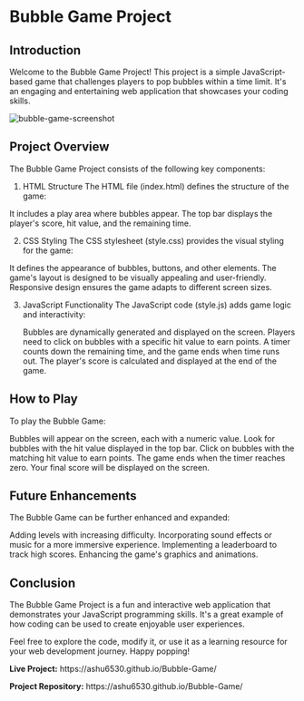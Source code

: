 <h1>Bubble Game Project</h1>
<h2>Introduction</h2>
<p>Welcome to the Bubble Game Project! This project is a simple JavaScript-based game that challenges players to pop bubbles within a time limit. It's an engaging and entertaining web application that showcases your coding skills.</p>

![bubble-game-screenshot](https://github.com/ashu6530/Bubble-Game/assets/82864661/65ffd709-72aa-41f8-b626-48bc23c269b2)


<h2>Project Overview</h2>
<p>The Bubble Game Project consists of the following key components:</p>

1. HTML Structure
The HTML file (index.html) defines the structure of the game:

It includes a play area where bubbles appear.
The top bar displays the player's score, hit value, and the remaining time.

2. CSS Styling
The CSS stylesheet (style.css) provides the visual styling for the game:

  It defines the appearance of bubbles, buttons, and other elements.
  The game's layout is designed to be visually appealing and user-friendly.
  Responsive design ensures the game adapts to different screen sizes.

3. JavaScript Functionality
The JavaScript code (style.js) adds game logic and interactivity:

   Bubbles are dynamically generated and displayed on the screen.
   Players need to click on bubbles with a specific hit value to earn points.
   A timer counts down the remaining time, and the game ends when time runs out.
   The player's score is calculated and displayed at the end of the game.
<h2>How to Play</h2>
To play the Bubble Game:

Bubbles will appear on the screen, each with a numeric value.
Look for bubbles with the hit value displayed in the top bar.
Click on bubbles with the matching hit value to earn points.
The game ends when the timer reaches zero.
Your final score will be displayed on the screen.
<h2>Future Enhancements</h2>
The Bubble Game can be further enhanced and expanded:

Adding levels with increasing difficulty.
Incorporating sound effects or music for a more immersive experience.
Implementing a leaderboard to track high scores.
Enhancing the game's graphics and animations.
<h2>Conclusion</h2>
The Bubble Game Project is a fun and interactive web application that demonstrates your JavaScript programming skills. It's a great example of how coding can be used to create enjoyable user experiences.

Feel free to explore the code, modify it, or use it as a learning resource for your web development journey. Happy popping!

<p><strong>Live Project:</strong> https://ashu6530.github.io/Bubble-Game/</p>

<p><strong>Project Repository:</strong> https://ashu6530.github.io/Bubble-Game/</p>
